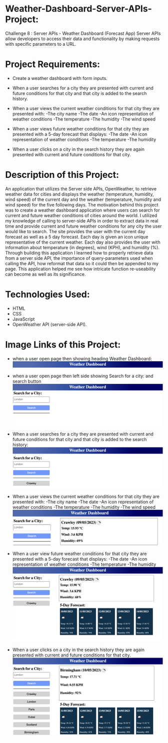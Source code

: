 # Weather-Dashboard-Server-APIs-Project:
Challenge 8 : Server APIs - Weather Dashboard (Forecast App)
Server APIs allow developers to access their data and functionality by making requests with specific parameters to a URL.

# Project Requirements:
* Create a weather dashboard with form inputs.

* When a user searches for a city they are presented with current and future conditions for that city and that city is added to the search history.

* When a user views the current weather conditions for that city they are presented with:
  -The city name
  -The date
  -An icon representation of weather conditions
  -The temperature
  -The humidity
  -The wind speed

* When a user views future weather conditions for that city they are presented with a 5-day forecast that displays:
 -The date
 -An icon representation of weather conditions
 -The temperature
 -The humidity

* When a user clicks on a city in the search history they are again presented with current and future conditions for that city.

# Description of this Project: 
An application that utilizes the Server side APIs, OpenWeather, to retrieve weather data for cities and displays the weather (temperature, humidity, wind speed) of the current day and the weather (temperature, humidity and wind speed) for the five following days.
The motivation behind this project was to create a weather dashboard application where users can search for current and future weather conditions of cities around the world. I utilized my knowledge of calling to server-side APIs in order to extract data in real time and provide current and future weather conditions for any city the user would like to search. The site provides the user with the current day forecast as well as a 5 day forecast. Each day is given an icon unique representative of the current weather. Each day also provides the user with information about temperature (in degrees), wind (KPH), and humidity (%). Through building this application I learned how to properly retrieve data from a server side API, the importance of query-parameters used when calling the API, how reformat that data so it could then be appended to my page. This application helped me see how intricate function re-useability can become as well as its significance.

# Technologies Used:
 * HTML
 * CSS
 * JavaScript
 * OpenWeather API (server-side API). 
  
# Image Links of this Project:

* when a user open page then showing heading Weather Dashboard:
![alt](./images/img-1.png)

* when a user open page then left side showing Search for a city: and search button
![alt](./images/img-2.png)

* When a user searches for a city they are presented with current and future conditions for that city and that city is added to the search history:
![alt](./images/img-3.png)

* When a user views the current weather conditions for that city they are presented with:
  -The city name
  -The date
  -An icon representation of weather conditions
  -The temperature
  -The humidity
  -The wind speed
 ![alt](./images/img-4.png) 

* When a user view future weather conditions for that city they are presented with a 5-day forecast that displays:
  -The date
  -An icon representation of weather conditions
  -The temperature
  -The humidity
 ![alt](./images/img-5.png)   

 * When a user clicks on a city in the search history they are again presented with current and future conditions for that city.
 ![alt](./images/img-6.png) 